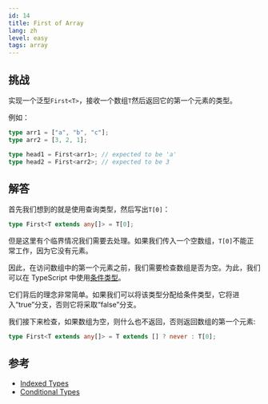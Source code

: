 ```yaml
---
id: 14
title: First of Array
lang: zh
level: easy
tags: array
---
```


## 挑战

实现一个泛型`First<T>`，接收一个数组`T`然后返回它的第一个元素的类型。

例如：

```ts
type arr1 = ["a", "b", "c"];
type arr2 = [3, 2, 1];

type head1 = First<arr1>; // expected to be 'a'
type head2 = First<arr2>; // expected to be 3
```

## 解答

首先我们想到的就是使用查询类型，然后写出`T[0]`：

```ts
type First<T extends any[]> = T[0];
```

但是这里有个临界情况我们需要去处理。如果我们传入一个空数组，`T[0]`不能正常工作，因为它没有元素。

因此，在访问数组中的第一个元素之前，我们需要检查数组是否为空。为此，我们可以在 TypeScript 中使用[条件类型](https://www.typescriptlang.org/docs/handbook/2/conditional-types.html)。

它们背后的理念非常简单。如果我们可以将该类型分配给条件类型，它将进入“true”分支，否则它将采取“false”分支。

我们接下来检查，如果数组为空，则什么也不返回，否则返回数组的第一个元素:

```ts
type First<T extends any[]> = T extends [] ? never : T[0];
```

## 参考

- [Indexed Types](https://www.typescriptlang.org/docs/handbook/2/indexed-access-types.html)
- [Conditional Types](https://www.typescriptlang.org/docs/handbook/2/conditional-types.html)

